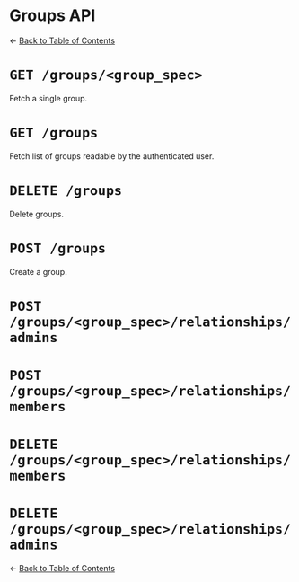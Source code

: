 # Groups API
&larr; [Back to Table of Contents](index.md)
# `GET /groups/<group_spec>`
Fetch a single group.
# `GET /groups`
Fetch list of groups readable by the authenticated user.
# `DELETE /groups`
Delete groups.
# `POST /groups`
Create a group.
# `POST /groups/<group_spec>/relationships/admins`
# `POST /groups/<group_spec>/relationships/members`
# `DELETE /groups/<group_spec>/relationships/members`
# `DELETE /groups/<group_spec>/relationships/admins`
&larr; [Back to Table of Contents](index.md)
